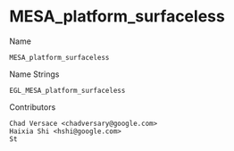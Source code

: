 # MESA_platform_surfaceless

Name

    MESA_platform_surfaceless

Name Strings

    EGL_MESA_platform_surfaceless

Contributors

    Chad Versace <chadversary@google.com>
    Haixia Shi <hshi@google.com>
    St